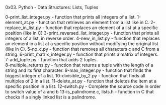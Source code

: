 0x03. Python - Data Structures: Lists, Tuples

0-print_list_integer.py - function that prints all integers of a list.
1-element_at.py - function that retrieves an element from a list like in C.
2-replace_in_list.py - function that replaces an element of a list at a specific position (like in C)
3-print_reversed_list_integer.py - function that prints all integers of a list, in reverse order.
4-new_in_list.py - function that replaces an element in a list at a specific position without modifying the original list (like in C).
5-no_c.py - function that removes all characters c and C from a string.
6-print_matrix_integer.py - function that prints a matrix of integers.
7-add_tuple.py - function that adds 2 tuples.  
8-multiple_returns.py -  function that returns a tuple with the length of a string and its first character.
9-max_integer.py - function that finds the biggest integer of a list.
10-divisible_by_2.py - function that finds all multiples of 2 in a list.
11-delete_at.py - function that deletes the item at a specific position in a list.
12-switch.py - Complete the source code in order to switch value of a and b
13-is_palindrome.c, lists.h - function in C that checks if a singly linked list is a palindrome.

